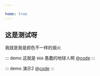 ```yaml
---

home: true
---
```



## 这是测试呀


我就是我是颜色不一样的烟火

::: demo  这就是  <code>666</code> 愚蠢的地球人啊
@[code](@demo/tagDemo.vue)
:::

::: demo 演示2
@[code](@demo/buttonDemo.vue)
:::


